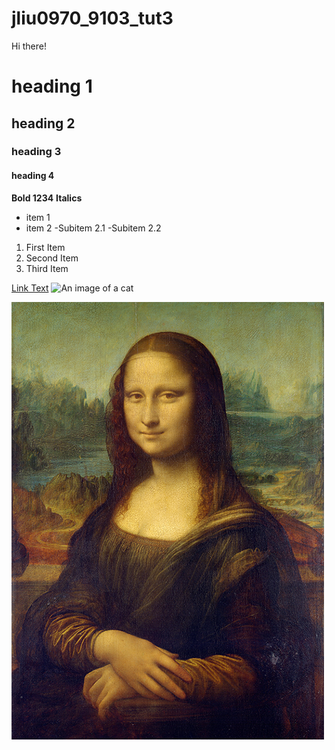 # jliu0970_9103_tut3
Hi there!

# heading 1
## heading 2
### heading 3
#### heading 4

**Bold 1234**
**Italics**

- item 1
- item 2
    -Subitem 2.1
    -Subitem 2.2

1. First Item
2. Second Item
3. Third Item

[Link Text](https://www.google.com)
![An image of a cat](http://placekitten.com/200/300)

![An image of the Mona Lisa](Images/Mona_Lisa_by_Leonardo_da_Vinci_500_x_700.jpg)